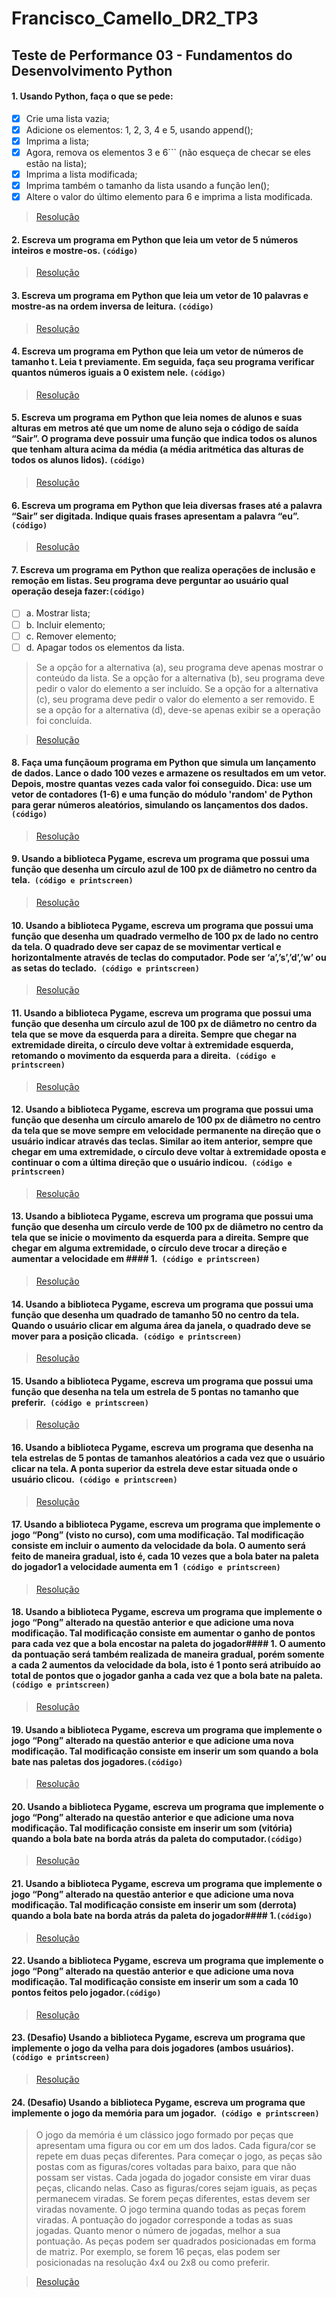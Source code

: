 # Francisco_Camello_DR2_TP3

## Teste de Performance 03 - Fundamentos do Desenvolvimento Python

#### 1. Usando Python, faça o que se pede:

- [x] Crie uma lista vazia;
- [x] Adicione os elementos: 1, 2, 3, 4 e 5, usando append();
- [x] Imprima a lista;
- [x] Agora, remova os elementos 3 e 6``` (não esqueça de checar se eles estão na lista);
- [x] Imprima a lista modificada;
- [x] Imprima também o tamanho da lista usando a função len();
- [x] Altere o valor do último elemento para 6 e imprima a lista modificada.

> [Resolução](https://github.com/franciscocamellon/Francisco_Camello_DR2_TP3/blob/master/questao_01.py)

#### 2. Escreva um programa em Python que leia um vetor de 5 números inteiros e mostre-os. `(código) `

> [Resolução](https://github.com/franciscocamellon/Francisco_Camello_DR2_TP3/blob/master/questao_02.py)

#### 3. Escreva um programa em Python que leia um vetor de 10 palavras e mostre-as na ordem inversa de leitura. `(código) `

> [Resolução](https://github.com/franciscocamellon/Francisco_Camello_DR2_TP3/blob/master/questao_03.py)

#### 4. Escreva um programa em Python que leia um vetor de números de tamanho t. Leia t previamente. Em seguida, faça seu programa verificar quantos números iguais a 0 existem nele. `(código) `

> [Resolução](https://github.com/franciscocamellon/Francisco_Camello_DR2_TP3/blob/master/questao_04.py)

#### 5. Escreva um programa em Python que leia nomes de alunos e suas alturas em metros até que um nome de aluno seja o código de saída “Sair”. O programa deve possuir uma função que indica todos os alunos que tenham altura acima da média (a média aritmética das alturas de todos os alunos lidos). `(código)`

> [Resolução](https://github.com/franciscocamellon/Francisco_Camello_DR2_TP3/blob/master/questao_05.py)

#### 6. Escreva um programa em Python que leia diversas frases até a palavra “Sair” ser digitada. Indique quais frases apresentam a palavra “eu”.`(código)`

> [Resolução](https://github.com/franciscocamellon/Francisco_Camello_DR2_TP3/blob/master/questao_06.py)

#### 7. Escreva um programa em Python que realiza operações de inclusão e remoção em listas. Seu programa deve perguntar ao usuário qual operação deseja fazer:`(código)`

- [ ] a. Mostrar lista;
- [ ] b. Incluir elemento;
- [ ] c. Remover elemento;
- [ ] d. Apagar todos os elementos da lista.

> Se a opção for a alternativa (a), seu programa deve apenas mostrar o conteúdo da lista. Se a opção for a alternativa (b), seu programa deve pedir o valor do elemento a ser incluído. Se a opção for a alternativa (c), seu programa deve pedir o valor do elemento a ser removido. E se a opção for a alternativa (d), deve-se apenas exibir se a operação foi concluída.

> [Resolução](https://github.com/franciscocamellon/Francisco_Camello_DR2_TP3/blob/master/questao_07.py)

#### 8. Faça uma funçãoum programa em Python que simula um lançamento de dados. Lance o dado 100 vezes e armazene os resultados em um vetor. Depois, mostre quantas vezes cada valor foi conseguido. Dica: use um vetor de contadores (1-6) e uma função do módulo 'random' de Python para gerar números aleatórios, simulando os lançamentos dos dados.`(código)`

> [Resolução](https://github.com/franciscocamellon/Francisco_Camello_DR2_TP3/blob/master/questao_08.py)

#### 9. Usando a biblioteca Pygame, escreva um programa que possui uma função que desenha um círculo azul de 100 px de diâmetro no centro da tela.` (código e printscreen)`

> [Resolução](https://github.com/franciscocamellon/Francisco_Camello_DR2_TP3/blob/master/questao_09.py)

#### 10. Usando a biblioteca Pygame, escreva um programa que possui uma função que desenha um quadrado vermelho de 100 px de lado no centro da tela. O quadrado deve ser capaz de se movimentar vertical e horizontalmente através de teclas do computador. Pode ser ‘a’,’s’,’d’,’w’ ou as setas do teclado.` (código e printscreen)`

> [Resolução](https://github.com/franciscocamellon/Francisco_Camello_DR2_TP3/blob/master/questao_10.py)

#### 11. Usando a biblioteca Pygame, escreva um programa que possui uma função que desenha um círculo azul de 100 px de diâmetro no centro da tela que se move da esquerda para a direita. Sempre que chegar na extremidade direita, o círculo deve voltar à extremidade esquerda, retomando o movimento da esquerda para a direita.` (código e printscreen)`

> [Resolução](https://github.com/franciscocamellon/Francisco_Camello_DR2_TP3/blob/master/questao_11.py)

#### 12. Usando a biblioteca Pygame, escreva um programa que possui uma função que desenha um círculo amarelo de 100 px de diâmetro no centro da tela que se move sempre em velocidade permanente na direção que o usuário indicar através das teclas. Similar ao item anterior, sempre que chegar em uma extremidade, o círculo deve voltar à extremidade oposta e continuar o com a última direção que o usuário indicou.` (código e printscreen)`

> [Resolução](https://github.com/franciscocamellon/Francisco_Camello_DR2_TP3/blob/master/questao_12.py)

#### 13. Usando a biblioteca Pygame, escreva um programa que possui uma função que desenha um círculo verde de 100 px de diâmetro no centro da tela que se inicie o movimento da esquerda para a direita. Sempre que chegar em alguma extremidade, o círculo deve trocar a direção e aumentar a velocidade em #### 1.` (código e printscreen)`

> [Resolução](https://github.com/franciscocamellon/Francisco_Camello_DR2_TP3/blob/master/questao_13.py)

#### 14. Usando a biblioteca Pygame, escreva um programa que possui uma função que desenha um quadrado de tamanho 50 no centro da tela. Quando o usuário clicar em alguma área da janela, o quadrado deve se mover para a posição clicada.` (código e printscreen)`

> [Resolução](https://github.com/franciscocamellon/Francisco_Camello_DR2_TP3/blob/master/questao_14.py)

#### 15. Usando a biblioteca Pygame, escreva um programa que possui uma função que desenha na tela um estrela de 5 pontas no tamanho que preferir.` (código e printscreen)`

> [Resolução](https://github.com/franciscocamellon/Francisco_Camello_DR2_TP3/blob/master/questao_15.py)

#### 16. Usando a biblioteca Pygame, escreva um programa que desenha na tela estrelas de 5 pontas de tamanhos aleatórios a cada vez que o usuário clicar na tela. A ponta superior da estrela deve estar situada onde o usuário clicou.` (código e printscreen)`

> [Resolução](https://github.com/franciscocamellon/Francisco_Camello_DR2_TP3/blob/master/questao_16.py)

#### 17. Usando a biblioteca Pygame, escreva um programa que implemente o jogo “Pong” (visto no curso), com uma modificação. Tal modificação consiste em incluir o aumento da velocidade da bola. O aumento será feito de maneira gradual, isto é, cada 10 vezes que a bola bater na paleta do jogador1 a velocidade aumenta em 1` (código e printscreen)`

> [Resolução](https://github.com/franciscocamellon/Francisco_Camello_DR2_TP3/blob/master/questao_17.py)

#### 18. Usando a biblioteca Pygame, escreva um programa que implemente o jogo “Pong” alterado na questão anterior e que adicione uma nova modificação. Tal modificação consiste em aumentar o ganho de pontos para cada vez que a bola encostar na paleta do jogador#### 1. O aumento da pontuação será também realizada de maneira gradual, porém somente a cada 2 aumentos da velocidade da bola, isto é 1 ponto será atribuído ao total de pontos que o jogador ganha a cada vez que a bola bate na paleta.` (código e printscreen)`

> [Resolução](https://github.com/franciscocamellon/Francisco_Camello_DR2_TP3/blob/master/questao_18.py)

#### 19. Usando a biblioteca Pygame, escreva um programa que implemente o jogo “Pong” alterado na questão anterior e que adicione uma nova modificação. Tal modificação consiste em inserir um som quando a bola bate nas paletas dos jogadores.`(código)`

> [Resolução](https://github.com/franciscocamellon/Francisco_Camello_DR2_TP3/blob/master/questao_19.py)

#### 20. Usando a biblioteca Pygame, escreva um programa que implemente o jogo “Pong” alterado na questão anterior e que adicione uma nova modificação. Tal modificação consiste em inserir um som (vitória) quando a bola bate na borda atrás da paleta do computador.`(código)`

> [Resolução](https://github.com/franciscocamellon/Francisco_Camello_DR2_TP3/blob/master/questao_20.py)

#### 21. Usando a biblioteca Pygame, escreva um programa que implemente o jogo “Pong” alterado na questão anterior e que adicione uma nova modificação. Tal modificação consiste em inserir um som (derrota) quando a bola bate na borda atrás da paleta do jogador#### 1.`(código)`

> [Resolução](https://github.com/franciscocamellon/Francisco_Camello_DR2_TP3/blob/master/questao_21.py)

#### 22. Usando a biblioteca Pygame, escreva um programa que implemente o jogo “Pong” alterado na questão anterior e que adicione uma nova modificação. Tal modificação consiste em inserir um som a cada 10 pontos feitos pelo jogador.`(código)`

> [Resolução](https://github.com/franciscocamellon/Francisco_Camello_DR2_TP3/blob/master/questao_22.py)

#### 23. (Desafio) Usando a biblioteca Pygame, escreva um programa que implemente o jogo da velha para dois jogadores (ambos usuários).` (código e printscreen)`

> [Resolução](https://github.com/franciscocamellon/Francisco_Camello_DR2_TP3/blob/master/questao_23.py)

#### 24. (Desafio) Usando a biblioteca Pygame, escreva um programa que implemente o jogo da memória para um jogador.` (código e printscreen)`

> O jogo da memória é um clássico jogo formado por peças que apresentam uma figura ou cor em um dos lados. Cada figura/cor se repete em duas peças diferentes. Para começar o jogo, as peças são postas com as figuras/cores voltadas para baixo, para que não possam ser vistas. Cada jogada do jogador consiste em virar duas peças, clicando nelas. Caso as figuras/cores sejam iguais, as peças permanecem viradas. Se forem peças diferentes, estas devem ser viradas novamente. O jogo termina quando todas as peças forem viradas. A pontuação do jogador corresponde a todas as suas jogadas. Quanto menor o número de jogadas, melhor a sua pontuação.
> As peças podem ser quadrados posicionadas em forma de matriz. Por exemplo, se forem 16 peças, elas podem ser posicionadas na resolução 4x4 ou 2x8 ou como preferir.

> [Resolução](https://github.com/franciscocamellon/Francisco_Camello_DR2_TP3/blob/master/questao_24.py)
